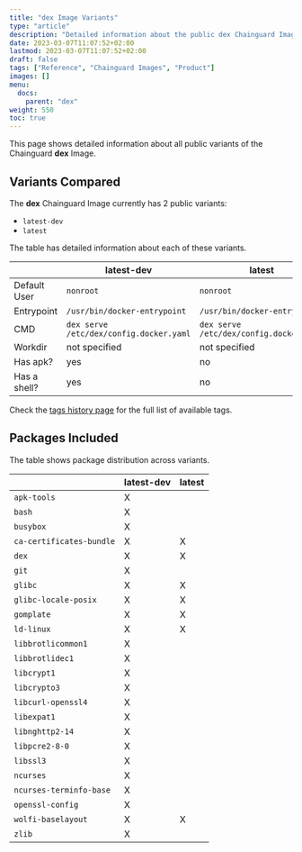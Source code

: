 ```yaml
---
title: "dex Image Variants"
type: "article"
description: "Detailed information about the public dex Chainguard Image variants"
date: 2023-03-07T11:07:52+02:00
lastmod: 2023-03-07T11:07:52+02:00
draft: false
tags: ["Reference", "Chainguard Images", "Product"]
images: []
menu:
  docs:
    parent: "dex"
weight: 550
toc: true
---
```


This page shows detailed information about all public variants of the Chainguard **dex** Image.

## Variants Compared
The **dex** Chainguard Image currently has 2 public variants: 

- `latest-dev`
- `latest`

The table has detailed information about each of these variants.

|              | latest-dev                              | latest                                  |
|--------------|-----------------------------------------|-----------------------------------------|
| Default User | `nonroot`                               | `nonroot`                               |
| Entrypoint   | `/usr/bin/docker-entrypoint`            | `/usr/bin/docker-entrypoint`            |
| CMD          | `dex serve /etc/dex/config.docker.yaml` | `dex serve /etc/dex/config.docker.yaml` |
| Workdir      | not specified                           | not specified                           |
| Has apk?     | yes                                     | no                                      |
| Has a shell? | yes                                     | no                                      |

Check the [tags history page](/chainguard/chainguard-images/reference/dex/tags_history/) for the full list of available tags.

## Packages Included
The table shows package distribution across variants.

|                          | latest-dev | latest |
|--------------------------|------------|--------|
| `apk-tools`              | X          |        |
| `bash`                   | X          |        |
| `busybox`                | X          |        |
| `ca-certificates-bundle` | X          | X      |
| `dex`                    | X          | X      |
| `git`                    | X          |        |
| `glibc`                  | X          | X      |
| `glibc-locale-posix`     | X          | X      |
| `gomplate`               | X          | X      |
| `ld-linux`               | X          | X      |
| `libbrotlicommon1`       | X          |        |
| `libbrotlidec1`          | X          |        |
| `libcrypt1`              | X          |        |
| `libcrypto3`             | X          |        |
| `libcurl-openssl4`       | X          |        |
| `libexpat1`              | X          |        |
| `libnghttp2-14`          | X          |        |
| `libpcre2-8-0`           | X          |        |
| `libssl3`                | X          |        |
| `ncurses`                | X          |        |
| `ncurses-terminfo-base`  | X          |        |
| `openssl-config`         | X          |        |
| `wolfi-baselayout`       | X          | X      |
| `zlib`                   | X          |        |

